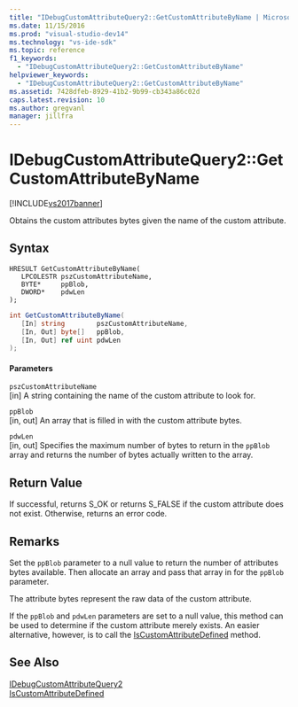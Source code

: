 ```yaml
---
title: "IDebugCustomAttributeQuery2::GetCustomAttributeByName | Microsoft Docs"
ms.date: 11/15/2016
ms.prod: "visual-studio-dev14"
ms.technology: "vs-ide-sdk"
ms.topic: reference
f1_keywords: 
  - "IDebugCustomAttributeQuery2::GetCustomAttributeByName"
helpviewer_keywords: 
  - "IDebugCustomAttributeQuery2::GetCustomAttributeByName"
ms.assetid: 7428dfeb-8929-41b2-9b99-cb343a86c02d
caps.latest.revision: 10
ms.author: gregvanl
manager: jillfra
---
```

# IDebugCustomAttributeQuery2::GetCustomAttributeByName
[!INCLUDE[vs2017banner](../../../includes/vs2017banner.md)]

Obtains the custom attributes bytes given the name of the custom attribute.  
  
## Syntax  
  
```cpp#  
HRESULT GetCustomAttributeByName(   
   LPCOLESTR pszCustomAttributeName,  
   BYTE*     ppBlob,  
   DWORD*    pdwLen  
);  
```  
  
```csharp  
int GetCustomAttributeByName(  
   [In] string        pszCustomAttributeName,   
   [In, Out] byte[]   ppBlob,   
   [In, Out] ref uint pdwLen  
);  
```  
  
#### Parameters  
 `pszCustomAttributeName`  
 [in] A string containing the name of the custom attribute to look for.  
  
 `ppBlob`  
 [in, out] An array that is filled in with the custom attribute bytes.  
  
 `pdwLen`  
 [in, out] Specifies the maximum number of bytes to return in the `ppBlob` array and returns the number of bytes actually written to the array.  
  
## Return Value  
 If successful, returns S_OK or returns S_FALSE if the custom attribute does not exist. Otherwise, returns an error code.  
  
## Remarks  
 Set the `ppBlob` parameter to a null value to return the number of attributes bytes available. Then allocate an array and pass that array in for the `ppBlob` parameter.  
  
 The attribute bytes represent the raw data of the custom attribute.  
  
 If the `ppBlob` and `pdwLen` parameters are set to a null value, this method can be used to determine if the custom attribute merely exists. An easier alternative, however, is to call the [IsCustomAttributeDefined](../../../extensibility/debugger/reference/idebugcustomattributequery2-iscustomattributedefined.md) method.  
  
## See Also  
 [IDebugCustomAttributeQuery2](../../../extensibility/debugger/reference/idebugcustomattributequery2.md)   
 [IsCustomAttributeDefined](../../../extensibility/debugger/reference/idebugcustomattributequery2-iscustomattributedefined.md)
